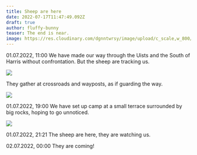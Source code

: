 ```yaml
---
title: Sheep are here
date: 2022-07-17T11:47:49.092Z
draft: true
author: fluffy-bunny
teaser: The end is near.
image: https://res.cloudinary.com/dgnntwrsy/image/upload/c_scale,w_800/v1658053226/IMG_20220701_111609921_rsgd8b.jpg
---
```

01.07.2022, 11:00 We have made our way through the Uists and the South of Harris without confrontation. But the sheep are tracking us.

![](https://res.cloudinary.com/dgnntwrsy/image/upload/c_scale,w_800/v1658053204/IMG_20220630_110100364.MP_rz17l6.jpg)

They gather at crossroads and wayposts, as if guarding the way. 

![](https://res.cloudinary.com/dgnntwrsy/image/upload/c_scale,w_800/v1658053226/IMG_20220701_111609921_rsgd8b.jpg)

01.07.2022, 19:00 We have set up camp at a small terrace surrounded by big rocks, hoping to go unnoticed.

![](https://res.cloudinary.com/dgnntwrsy/image/upload/c_scale,w_800/v1658053437/IMG_20220701_185142775.MP_swpc36.jpg)

01.07.2022, 21:21 The sheep are here, they are watching us.

02.07.2022, 00:00 They are coming!